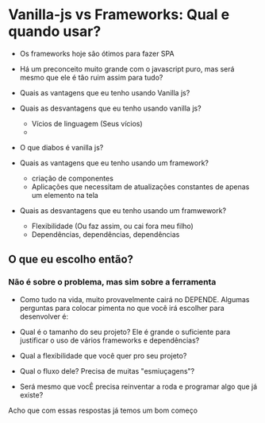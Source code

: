 # Vanilla-js vs Frameworks: Qual e quando usar?

- Os frameworks hoje são ótimos para fazer SPA

- Há um preconceito muito grande com o javascript puro, mas será mesmo que ele é tão ruim assim para tudo?

- Quais as vantagens que eu tenho usando Vanilla js?

- Quais as desvantagens que eu tenho usando vanilla js?
    - Vícios de linguagem (Seus vícios)
    - 

- O que diabos é vanilla js?

- Quais as vantagens que eu tenho usando um framework?
    - criação de componentes
    - Aplicações que necessitam de atualizações constantes de apenas um elemento na tela

- Quais as desvantagens que eu tenho usando um framwework?
    - Flexibilidade (Ou faz assim, ou cai fora meu filho)
    - Dependências, dependências, dependências

## O que eu escolho então?

### Não é sobre o problema, mas sim sobre a ferramenta

- Como tudo na vida, muito provavelmente cairá no DEPENDE. Algumas perguntas para colocar pimenta no que você irá escolher para desenvolver é:

- Qual é o tamanho do seu projeto? Ele é grande o suficiente para justificar o uso de vários frameworks e dependências?

- Qual a flexibilidade que você quer pro seu projeto?

- Qual o fluxo dele? Precisa de muitas "esmiuçagens"?

- Será mesmo que vocÊ precisa reinventar a roda e programar algo que já existe?

Acho que com essas respostas já temos um bom começo

